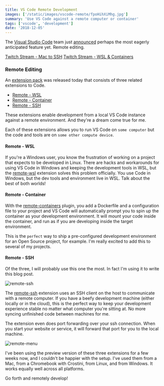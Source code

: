 ```yaml
---
title: VS Code Remote Development
images: ['/static/images/vscode-remote/fpoHihXiMhg.jpg']
summary: 'Use VS Code against a remote computer or container'
tags: ['vscode', 'development']
date: '2018-12-05'
---
```


The [Visual Studio Code](https://code.visualstudio.com/) team just [announced](https://cda.ms/RN) perhaps the most eagerly anticipated feature yet. Remote editing.

[Twitch Stream - Mac to SSH](https://www.twitch.tv/videos/419428954##)
[Twitch Stream - WSL & Containers](https://www.twitch.tv/videos/419800747)

### Remote Editing

An [extension pack](https://aka.ms/VSCodeRemoteExtensionPack) was released today that consists of three related extensions to Code.

- [Remote - WSL](https://marketplace.visualstudio.com/items?itemName=ms-vscode-remote.remote-wsl)
- [Remote - Container](https://marketplace.visualstudio.com/items?itemName=ms-vscode-remote.remote-containers)
- [Remote - SSH](https://marketplace.visualstudio.com/items?itemName=ms-vscode-remote.remote-ssh)

These extensions enable development from a local VS Code instance against a remote environment. And they're a dream come true for me.

Each of these extensions allows you to run VS Code on `some computer` but the code and tools are on `some other compute device`.

#### Remote - WSL

If you're a Windows user, you know the frustration of working on a project that expects to be developed in Linux. There are hacks and workarounds for using VS Code in Windows and keeping the development tools in WSL, but the [remote-wsl](https://marketplace.visualstudio.com/items?itemName=ms-vscode-remote.remote-wsl) extension solves this problem officially. You use Code in Windows, but the dev tools and environment live in WSL. Talk about the best of both worlds!

#### Remote - Container

With the [remote-containers](https://marketplace.visualstudio.com/items?itemName=ms-vscode-remote.remote-containers) plugin, you add a Dockerfile and a configuration file to your project and VS Code will automatically prompt you to spin up the container as your development environment. It will mount your code inside the container, and run as if you are developing inside the target environment.

This is the `perfect` way to ship a pre-configured development environment for an Open Source project, for example. I'm really excited to add this to several of my projects.

#### Remote - SSH

Of the three, I will probably use this one the most. In fact I'm using it to write this blog post.

![remote-ssh](/static/images/remotessh.png)

The [remote-ssh](https://marketplace.visualstudio.com/items?itemName=ms-vscode-remote.remote-ssh) extension uses an SSH client on the host to communicate with a remote computer. If you have a beefy development machine (either locally or in the cloud), this is the perfect way to keep your development experience stable no matter what computer you're sitting at. No more syncing unfinished code between machines for me.

The extension even does port forwarding over your ssh connection. When you start your website or service, it will forward that port for you to the local machine.

![remote-menu](/static/images/remotemenu.png)

I've been using the preview version of these three extensions for a few weeks now, and I couldn't be happier with the setup. I've used them from a Mac, from a Chromebook with Crostini, from Linux, and from Windows. It works equally well across all platforms.

Go forth and remotely develop!
